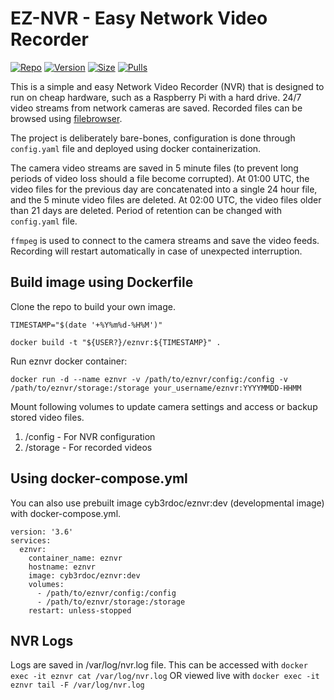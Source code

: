 # EZ-NVR - Easy Network Video Recorder

[![Repo](https://img.shields.io/badge/Docker-Repo-007EC6?labelColor-555555&color-007EC6&logo=docker&logoColor=fff&style=flat-square)](https://hub.docker.com/r/cyb3rdoc/eznvr)
[![Version](https://img.shields.io/docker/v/cyb3rdoc/eznvr/latest?labelColor-555555&color-007EC6&style=flat-square)](https://hub.docker.com/r/cyb3rdoc/eznvr)
[![Size](https://img.shields.io/docker/image-size/cyb3rdoc/eznvr/latest?sort=semver&labelColor-555555&color-007EC6&style=flat-square)](https://hub.docker.com/r/cyb3rdoc/eznvr)
[![Pulls](https://img.shields.io/docker/pulls/cyb3rdoc/eznvr?labelColor-555555&color-007EC6&style=flat-square)](https://hub.docker.com/r/cyb3rdoc/eznvr)

This is a simple and easy Network Video Recorder (NVR) that is designed to run on cheap hardware, such as a Raspberry Pi with a hard drive. 24/7 video streams from network cameras are saved. Recorded files can be browsed using [filebrowser](https://github.com/filebrowser/filebrowser).

The project is deliberately bare-bones, configuration is done through `config.yaml` file and deployed using docker containerization.

The camera video streams are saved in 5 minute files (to prevent long periods of video loss should a file become corrupted). At 01:00 UTC, the video files for the previous day are concatenated into a single 24 hour file, and the 5 minute video files are deleted. At 02:00 UTC, the video files older than 21 days are deleted. Period of retention can be changed with `config.yaml` file.

`ffmpeg` is used to connect to the camera streams and save the video feeds. Recording will restart automatically in case of unexpected interruption.

## Build image using Dockerfile

Clone the repo to build your own image.

```
TIMESTAMP="$(date '+%Y%m%d-%H%M')"

docker build -t "${USER?}/eznvr:${TIMESTAMP}" .
```

Run eznvr docker container:
```
docker run -d --name eznvr -v /path/to/eznvr/config:/config -v /path/to/eznvr/storage:/storage your_username/eznvr:YYYYMMDD-HHMM
```

Mount following volumes to update camera settings and access or backup stored video files.
1. /config - For NVR configuration
2. /storage - For recorded videos

## Using docker-compose.yml

You can also use prebuilt image cyb3rdoc/eznvr:dev (developmental image) with docker-compose.yml.
```
version: '3.6'
services:
  eznvr:
    container_name: eznvr
    hostname: eznvr
    image: cyb3rdoc/eznvr:dev
    volumes:
      - /path/to/eznvr/config:/config
      - /path/to/eznvr/storage:/storage
    restart: unless-stopped

```

## NVR Logs
Logs are saved in /var/log/nvr.log file. This can be accessed with `docker exec -it eznvr cat /var/log/nvr.log` OR viewed live with `docker exec -it eznvr tail -F /var/log/nvr.log`
